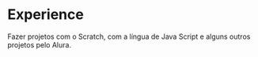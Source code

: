 # Experience
Fazer projetos com o Scratch, com a língua de Java Script e alguns outros projetos pelo Alura.
